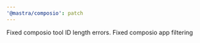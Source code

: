 ```yaml
---
'@mastra/composio': patch
---
```


Fixed composio tool ID length errors. Fixed composio app filtering
